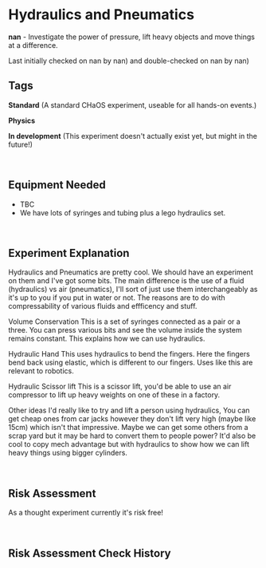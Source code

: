 # Hydraulics and Pneumatics

**nan** - Investigate the power of pressure, lift heavy objects and move things at a difference.

Last initially checked on nan by nan) and double-checked on nan by nan)

## Tags
<!--- Start Tags (DO NOT REMOVE THIS COMMENT) --->

**Standard** (A standard CHaOS experiment, useable for all hands-on events.)

**Physics**

**In development** (This experiment doesn't actually exist yet, but might in the future!)
<!--- End Tags (DO NOT REMOVE THIS COMMENT) --->

<br/>

## Equipment Needed 
- TBC
- We have lots of syringes and tubing plus a lego hydraulics set.

<br/>

## Experiment Explanation 

Hydraulics and Pneumatics are pretty cool. We should have an experiment on them and I've got some bits.
The main difference is the use of a fluid (hydraulics) vs air (pneumatics), I'll sort of just use them interchangeably as it's up to you if you put in water or not. The reasons are to do with compressability of various fluids and effficency and stuff.

Volume Conservation
This is a set of syringes connected as a pair or a three. You can press various bits and see the volume inside the system remains constant. This explains how we can use hydraulics.

Hydraulic Hand
This uses hydraulics to bend the fingers. Here the fingers bend back using elastic, which is different to our fingers. Uses like this are relevant to robotics.

Hydraulic Scissor lift
This is a scissor lift, you'd be able to use an air compressor to lift up heavy weights on one of these in a factory. 

Other ideas
I'd really like to try and lift a person using hydraulics, You can get cheap ones from car jacks however they don't lift very high (maybe like 15cm) which isn't that impressive. Maybe we can get some others from a scrap yard but it may be hard to convert them to people power?
It'd also be cool to copy mech advantage but with hydraulics to show how we can lift heavy things using bigger cylinders. 

<br/>

## Risk Assessment

As a thought experiment currently it's risk free!

<br/>

## Risk Assessment Check History 

